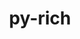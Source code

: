 ---
title: "py-rich"
layout: cache
categories: [package, develop-2024-02-25]
meta: {"versions": ["12.5.1", "13.4.2"], "compilers": ["apple-clang@=15.0.0", "gcc@=11.4.0", "gcc@=7.5.0", "gcc@=9.4.0", "oneapi@=2024.0.0"], "oss": ["ubuntu18.04", "ubuntu20.04", "ubuntu22.04", "ventura"], "platforms": ["darwin", "linux"], "targets": ["aarch64", "ppc64le", "x86_64_v3"], "stacks": ["e4s", "e4s-oneapi", "e4s-power", "ml-darwin-aarch64-mps", "ml-linux-x86_64-cpu", "ml-linux-x86_64-cuda", "ml-linux-x86_64-rocm", "radiuss", "root"], "num_specs": 7, "num_specs_by_stack": {"root": 7, "ml-darwin-aarch64-mps": 1, "radiuss": 2, "e4s-power": 1, "e4s": 1, "ml-linux-x86_64-cuda": 1, "ml-linux-x86_64-rocm": 1, "ml-linux-x86_64-cpu": 1, "e4s-oneapi": 1}}
spec_details: [{"hash": "lz65cjwuuhc5372tk5j6auzkkukqbwrr", "compiler": "apple-clang@=15.0.0", "versions": ["13.4.2"], "os": "ventura", "platform": "darwin", "target": "aarch64", "variants": ["build_system=python_pip"], "stacks": ["root", "ml-darwin-aarch64-mps"], "size": "-", "tarball": "https://binaries.spack.io/develop-2024-02-25/build_cache/darwin-ventura-aarch64/apple-clang-15.0.0/py-rich-13.4.2/darwin-ventura-aarch64-apple-clang-15.0.0-py-rich-13.4.2-lz65cjwuuhc5372tk5j6auzkkukqbwrr.spack"}, {"hash": "whawu665qanelxvu2ywzlbmhmj3psn3n", "compiler": "gcc@=7.5.0", "versions": ["13.4.2"], "os": "ubuntu18.04", "platform": "linux", "target": "x86_64_v3", "variants": ["build_system=python_pip"], "stacks": ["root", "radiuss"], "size": "-", "tarball": "https://binaries.spack.io/develop-2024-02-25/build_cache/linux-ubuntu18.04-x86_64_v3/gcc-7.5.0/py-rich-13.4.2/linux-ubuntu18.04-x86_64_v3-gcc-7.5.0-py-rich-13.4.2-whawu665qanelxvu2ywzlbmhmj3psn3n.spack"}, {"hash": "l32tdj73fnbmr5dtzpibe772gcpp6y66", "compiler": "gcc@=7.5.0", "versions": ["13.4.2"], "os": "ubuntu18.04", "platform": "linux", "target": "x86_64_v3", "variants": ["build_system=python_pip"], "stacks": ["root", "radiuss"], "size": "-", "tarball": "https://binaries.spack.io/develop-2024-02-25/build_cache/linux-ubuntu18.04-x86_64_v3/gcc-7.5.0/py-rich-13.4.2/linux-ubuntu18.04-x86_64_v3-gcc-7.5.0-py-rich-13.4.2-l32tdj73fnbmr5dtzpibe772gcpp6y66.spack"}, {"hash": "vtdifdsginzyaayqqpq2u55v7ghkpw4o", "compiler": "gcc@=9.4.0", "versions": ["12.5.1"], "os": "ubuntu20.04", "platform": "linux", "target": "ppc64le", "variants": ["build_system=python_pip"], "stacks": ["root", "e4s-power"], "size": "-", "tarball": "https://binaries.spack.io/develop-2024-02-25/build_cache/linux-ubuntu20.04-ppc64le/gcc-9.4.0/py-rich-12.5.1/linux-ubuntu20.04-ppc64le-gcc-9.4.0-py-rich-12.5.1-vtdifdsginzyaayqqpq2u55v7ghkpw4o.spack"}, {"hash": "c2mi2npavfily6by4fg24vyvbuc5lbyi", "compiler": "gcc@=11.4.0", "versions": ["12.5.1"], "os": "ubuntu20.04", "platform": "linux", "target": "x86_64_v3", "variants": ["build_system=python_pip"], "stacks": ["root", "e4s"], "size": "-", "tarball": "https://binaries.spack.io/develop-2024-02-25/build_cache/linux-ubuntu20.04-x86_64_v3/gcc-11.4.0/py-rich-12.5.1/linux-ubuntu20.04-x86_64_v3-gcc-11.4.0-py-rich-12.5.1-c2mi2npavfily6by4fg24vyvbuc5lbyi.spack"}, {"hash": "hx44orxl72ldg5p72pnobgdbd5q5dsiz", "compiler": "gcc@=11.4.0", "versions": ["13.4.2"], "os": "ubuntu22.04", "platform": "linux", "target": "x86_64_v3", "variants": ["build_system=python_pip"], "stacks": ["ml-linux-x86_64-cuda", "root", "ml-linux-x86_64-rocm", "ml-linux-x86_64-cpu"], "size": "-", "tarball": "https://binaries.spack.io/develop-2024-02-25/build_cache/linux-ubuntu22.04-x86_64_v3/gcc-11.4.0/py-rich-13.4.2/linux-ubuntu22.04-x86_64_v3-gcc-11.4.0-py-rich-13.4.2-hx44orxl72ldg5p72pnobgdbd5q5dsiz.spack"}, {"hash": "ikqifxwgrr6lj5zumw7ontedwd7uhef5", "compiler": "oneapi@=2024.0.0", "versions": ["12.5.1"], "os": "ubuntu22.04", "platform": "linux", "target": "x86_64_v3", "variants": ["build_system=python_pip"], "stacks": ["root", "e4s-oneapi"], "size": "-", "tarball": "https://binaries.spack.io/develop-2024-02-25/build_cache/linux-ubuntu22.04-x86_64_v3/oneapi-2024.0.0/py-rich-12.5.1/linux-ubuntu22.04-x86_64_v3-oneapi-2024.0.0-py-rich-12.5.1-ikqifxwgrr6lj5zumw7ontedwd7uhef5.spack"}]
---